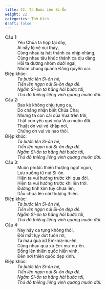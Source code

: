 ```yaml
---
title: 22. Ta Bước Lên Si-Ôn
weight: 22
categories: Thờ Kính
draft: false
---
```

<dl><dt>Câu 1:</dt><dd data-verse="1">Yêu Chúa ta họp tại đây, <br/>Ai nấy lộ vẻ vui thay, <br/>Cùng nhau ta hát thánh ca nhịp nhàng, <br/>Cùng nhau tâu khúc thánh ca dịu dàng. <br/>Hồi ta đương nhóm dưới ngai, <br/>Nhóm chung quanh Đấng quyền oai. </dd><dt>Điệp khúc:</dt><dd data-chorus="1"><em>Ta bước lên Si-ôn hè, <br/>Tiến lên ngọn núi Si-ôn đẹp đẽ. <br/>Ngắm Si-ôn ta hăng hái bước tới, <br/>Thủ đô thiêng liêng vinh quang muôn đời. </em></dd><dt>Câu 2:</dt><dd data-verse="2">Bao kẻ không chịu tụng ca, <br/>Do chẳng nhận biết Chúa Cha; <br/>Nhưng ta con cái của Vua trên trời, <br/>Thật con yêu quý của Vua muôn đời. <br/>Thuật ơn vui vẻ khắp nơi, <br/>Chứng ơn vui vẻ nào thôi. </dd><dt>Điệp khúc:</dt><dd data-chorus="1"><em>Ta bước lên Si-ôn hè, <br/>Tiến lên ngọn núi Si-ôn đẹp đẽ. <br/>Ngắm Si-ôn ta hăng hái bước tới, <br/>Thủ đô thiêng liêng vinh quang muôn đời. </em></dd><dt>Câu 3:</dt><dd data-verse="3">Muôn phước thiên thượng ngọt ngon, <br/>Lưu xuống từ núi Si-ôn. <br/>Hiện ta vui hưởng trước khi qua đời, <br/>Hiện ta vui hưởng trước khi lên trời. <br/>Đường tinh kim tuy chưa lên, <br/>Dẫu chưa lên cõi thượng thiên. </dd><dt>Điệp khúc:</dt><dd data-chorus="1"><em>Ta bước lên Si-ôn hè, <br/>Tiến lên ngọn núi Si-ôn đẹp đẽ. <br/>Ngắm Si-ôn ta hăng hái bước tới, <br/>Thủ đô thiêng liêng vinh quang muôn đời. </em></dd><dt>Câu 4:</dt><dd data-verse="4">Nay hãy ca tụng không thôi, <br/>Đôi mắt lụy dứt tuôn rơi, <br/>Ta mau qua xứ Em-ma-nu-ên, <br/>Cùng nhau qua xứ Em-ma-nu-ên. <br/>Đồng lên thiên quốc hiển vinh, <br/>Đến nơi thiên quốc đẹp xinh. </dd><dt>Điệp khúc:</dt><dd data-chorus="1"><em>Ta bước lên Si-ôn hè, <br/>Tiến lên ngọn núi Si-ôn đẹp đẽ. <br/>Ngắm Si-ôn ta hăng hái bước tới, <br/>Thủ đô thiêng liêng vinh quang muôn đời. </em></dd></dl>